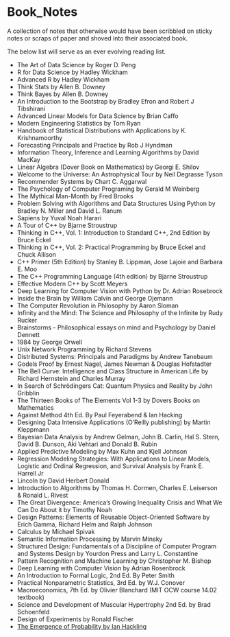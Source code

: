# Book_Notes

A collection of notes that otherwise would have been scribbled on sticky notes
or scraps of paper and shoved into their associated book.

The below list will serve as an ever evolving reading list.

* The Art of Data Science by Roger D. Peng
* R for Data Science by Hadley Wickham
* Advanced R by Hadley Wickham
* Think Stats by Allen B. Downey
* Think Bayes by Allen B. Downey
* An Introduction to the Bootstrap by Bradley Efron and Robert J Tibshirani
* Advanced Linear Models for Data Science by Brian Caffo
* Modern Engineering Statistics by Tom Ryan
* Handbook of Statistical Distributions with Applications by K. Krishnamoorthy
* Forecasting Principals and Practice by Rob J Hyndman
* Information Theory, Inference and Learning Algorithms by David MacKay
* Linear Algebra (Dover Book on Mathematics) by Georgi E. Shilov
* Welcome to the Universe: An Astrophysical Tour by Neil Degrasse Tyson
* Recommender Systems by Chart C. Aggarwal
* The Psychology of Computer Programing by Gerald M Weinberg
* The Mythical Man-Month by Fred Brooks
* Problem Solving with Algorithms and Data Structures Using Python by Bradley N. Miller and David L. Ranum
* Sapiens by Yuval Noah Harari
* A Tour of C++ by Bjarne Stroustrup
* Thinking in C++, Vol. 1: Introduction to Standard C++, 2nd Edition by Bruce Eckel
* Thinking in C++, Vol. 2: Practical Programming by Bruce Eckel and Chuck Allison
* C++ Primer (5th Edition) by Stanley B. Lippman, Jose Lajoie and Barbara E. Moo
* The C++ Programming Language (4th edition) by Bjarne Stroustrup
* Effective Modern C++ by Scott Meyers
* Deep Learning for Computer Vision with Python by Dr. Adrian Rosebrock
* Inside the Brain by William Calvin and George Ojemann
* The Computer Revolution in Philosophy by Aaron Sloman
* Infinity and the Mind: The Science and Philosophy of the Infinite by Rudy Rucker
* Brainstorms - Philosophical essays on mind and Psychology by Daniel Dennett
* 1984 by George Orwell
* Unix Network Programming by Richard Stevens
* Distributed Systems: Principals and Paradigms by Andrew Tanebaum
* Godels Proof by Ernest Nagel, James Newman & Douglas Hofstadter
* The Bell Curve: Intelligence and Class Structure in American Life by Richard Hernstein and Charles Murray
* In Search of Schrödingers Cat: Quantum Physics and Reality by John Gribblin
* The Thirteen Books of The Elements Vol 1-3 by Dovers Books on Mathematics
* Against Method 4th Ed. By Paul Feyerabend & Ian Hacking
* Designing Data Intensive Applications (O’Reilly publishing) by Martin Kleppmann
* Bayesian Data Analysis by Andrew Gelman, John B. Carlin, Hal S. Stern, David B. Dunson, Aki Vehtari and Donald B. Rubin
* Applied Predictive Modeling by Max Kuhn and Kjell Johnson
* Regression Modeling Strategies: With Applications to Linear Models, Logistic and Ordinal Regression, and Survival Analysis by Frank E. Harrell Jr
* Lincoln by David Herbert Donald
* Introduction to Algorithms by Thomas H. Cormen, Charles E. Leiserson & Ronald L. Rivest
* The Great Divergence: America’s Growing Inequality Crisis and What We Can Do About it by Timothy Noah
* Design Patterns: Elements of Reusable Object-Oriented Software by Erich Gamma, Richard Helm and Ralph Johnson
* Calculus by Michael Spivak
* Semantic Information Processing by Marvin Minsky
* Structured Design: Fundamentals of a Discipline of Computer Program and Systems Design by Yourdon Press and Larry L. Constantine
* Pattern Recognition and Machine Learning by Christopher M. Bishop
* Deep Learning with Computer Vision by Adrian Rosenbrock
* An Introduction to Formal Logic, 2nd Ed. By Peter Smith
* Practical Nonparametric Statistics, 3rd Ed. by W.J. Conover
* Macroeconomics, 7th Ed. by Olivier Blanchard (MIT OCW course 14.02 textbook)
* Science and Development of Muscular Hypertrophy 2nd Ed. by Brad Schoenfeld
* Design of Experiments by Ronald Fischer
* [The Emergence of Probability by Ian Hackling](https://www.amazon.com/Emergence-Probability-Philosophical-Statistical-Probabilistic/dp/0521685575/ref=pd_ybh_a_1?_encoding=UTF8&psc=1&refRID=H8HSS0SQ8SWMD416TC8K)

